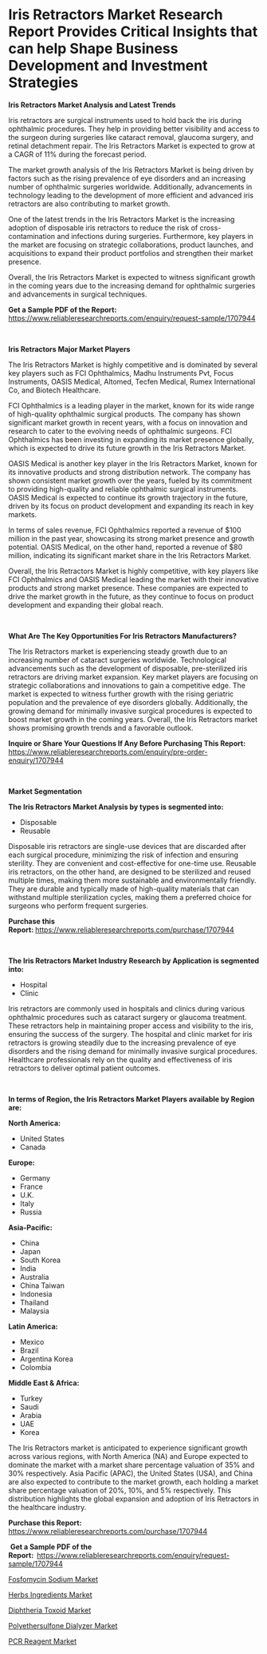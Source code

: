 <p><h1>Iris Retractors Market Research Report Provides Critical Insights that can help Shape Business Development and Investment Strategies</h1></p><p><strong>Iris Retractors Market Analysis and Latest Trends</strong></p>
<p><p>Iris retractors are surgical instruments used to hold back the iris during ophthalmic procedures. They help in providing better visibility and access to the surgeon during surgeries like cataract removal, glaucoma surgery, and retinal detachment repair. The Iris Retractors Market is expected to grow at a CAGR of 11% during the forecast period.</p><p>The market growth analysis of the Iris Retractors Market is being driven by factors such as the rising prevalence of eye disorders and an increasing number of ophthalmic surgeries worldwide. Additionally, advancements in technology leading to the development of more efficient and advanced iris retractors are also contributing to market growth.</p><p>One of the latest trends in the Iris Retractors Market is the increasing adoption of disposable iris retractors to reduce the risk of cross-contamination and infections during surgeries. Furthermore, key players in the market are focusing on strategic collaborations, product launches, and acquisitions to expand their product portfolios and strengthen their market presence.</p><p>Overall, the Iris Retractors Market is expected to witness significant growth in the coming years due to the increasing demand for ophthalmic surgeries and advancements in surgical techniques.</p></p>
<p><strong>Get a Sample PDF of the Report:&nbsp;</strong> <a href="https://www.reliableresearchreports.com/enquiry/request-sample/1707944">https://www.reliableresearchreports.com/enquiry/request-sample/1707944</a></p>
<p>&nbsp;</p>
<p><strong>Iris Retractors Major Market Players</strong></p>
<p><p>The Iris Retractors Market is highly competitive and is dominated by several key players such as FCI Ophthalmics, Madhu Instruments Pvt, Focus Instruments, OASIS Medical, Altomed, Tecfen Medical, Rumex International Co, and Biotech Healthcare. </p><p>FCI Ophthalmics is a leading player in the market, known for its wide range of high-quality ophthalmic surgical products. The company has shown significant market growth in recent years, with a focus on innovation and research to cater to the evolving needs of ophthalmic surgeons. FCI Ophthalmics has been investing in expanding its market presence globally, which is expected to drive its future growth in the Iris Retractors Market.</p><p>OASIS Medical is another key player in the Iris Retractors Market, known for its innovative products and strong distribution network. The company has shown consistent market growth over the years, fueled by its commitment to providing high-quality and reliable ophthalmic surgical instruments. OASIS Medical is expected to continue its growth trajectory in the future, driven by its focus on product development and expanding its reach in key markets.</p><p>In terms of sales revenue, FCI Ophthalmics reported a revenue of $100 million in the past year, showcasing its strong market presence and growth potential. OASIS Medical, on the other hand, reported a revenue of $80 million, indicating its significant market share in the Iris Retractors Market.</p><p>Overall, the Iris Retractors Market is highly competitive, with key players like FCI Ophthalmics and OASIS Medical leading the market with their innovative products and strong market presence. These companies are expected to drive the market growth in the future, as they continue to focus on product development and expanding their global reach.</p></p>
<p>&nbsp;</p>
<p><strong>What Are The Key Opportunities For Iris Retractors Manufacturers?</strong></p>
<p><p>The Iris Retractors market is experiencing steady growth due to an increasing number of cataract surgeries worldwide. Technological advancements such as the development of disposable, pre-sterilized iris retractors are driving market expansion. Key market players are focusing on strategic collaborations and innovations to gain a competitive edge. The market is expected to witness further growth with the rising geriatric population and the prevalence of eye disorders globally. Additionally, the growing demand for minimally invasive surgical procedures is expected to boost market growth in the coming years. Overall, the Iris Retractors market shows promising growth trends and a favorable outlook.</p></p>
<p><strong>Inquire or Share Your Questions If Any Before Purchasing This Report:</strong> <a href="https://www.reliableresearchreports.com/enquiry/pre-order-enquiry/1707944">https://www.reliableresearchreports.com/enquiry/pre-order-enquiry/1707944</a></p>
<p>&nbsp;</p>
<p><strong>Market Segmentation</strong></p>
<p><strong>The Iris Retractors Market Analysis by types is segmented into:</strong></p>
<p><ul><li>Disposable</li><li>Reusable</li></ul></p>
<p><p>Disposable iris retractors are single-use devices that are discarded after each surgical procedure, minimizing the risk of infection and ensuring sterility. They are convenient and cost-effective for one-time use. Reusable iris retractors, on the other hand, are designed to be sterilized and reused multiple times, making them more sustainable and environmentally friendly. They are durable and typically made of high-quality materials that can withstand multiple sterilization cycles, making them a preferred choice for surgeons who perform frequent surgeries.</p></p>
<p><strong>Purchase this Report:&nbsp;</strong><a href="https://www.reliableresearchreports.com/purchase/1707944">https://www.reliableresearchreports.com/purchase/1707944</a></p>
<p>&nbsp;</p>
<p><strong>The Iris Retractors Market Industry Research by Application is segmented into:</strong></p>
<p><ul><li>Hospital</li><li>Clinic</li></ul></p>
<p><p>Iris retractors are commonly used in hospitals and clinics during various ophthalmic procedures such as cataract surgery or glaucoma treatment. These retractors help in maintaining proper access and visibility to the iris, ensuring the success of the surgery. The hospital and clinic market for iris retractors is growing steadily due to the increasing prevalence of eye disorders and the rising demand for minimally invasive surgical procedures. Healthcare professionals rely on the quality and effectiveness of iris retractors to deliver optimal patient outcomes.</p></p>
<p>&nbsp;</p>
<p><strong>In terms of Region, the Iris Retractors Market Players available by Region are:</strong></p>
<p>
    <p> <strong> North America: </strong>
        <ul>
            <li>United States</li>
            <li>Canada</li>
        </ul>
        </p> 
    <p> <strong> Europe: </strong>
        <ul>
            <li>Germany</li>
            <li>France</li>
            <li>U.K.</li>
            <li>Italy</li>
            <li>Russia</li>
        </ul>
        </p> 
    <p> <strong> Asia-Pacific: </strong>
        <ul>
            <li>China</li>
            <li>Japan</li>
            <li>South Korea</li>
            <li>India</li>
            <li>Australia</li>
            <li>China Taiwan</li>
            <li>Indonesia</li>
            <li>Thailand</li>
            <li>Malaysia</li>
        </ul>
        </p> 
    <p> <strong> Latin America: </strong>
        <ul>
            <li>Mexico</li>
            <li>Brazil</li>
            <li>Argentina Korea</li>
            <li>Colombia</li>
        </ul>
        </p> 
    <p> <strong> Middle East & Africa: </strong>
        <ul>
            <li>Turkey</li>
            <li>Saudi</li>
            <li>Arabia</li>
            <li>UAE</li>
            <li>Korea</li>
        </ul>
    </p>
    </p>
<p><p>The Iris Retractors market is anticipated to experience significant growth across various regions, with North America (NA) and Europe expected to dominate the market with a market share percentage valuation of 35% and 30% respectively. Asia Pacific (APAC), the United States (USA), and China are also expected to contribute to the market growth, each holding a market share percentage valuation of 20%, 10%, and 5% respectively. This distribution highlights the global expansion and adoption of Iris Retractors in the healthcare industry.</p></p>
<p><strong>Purchase this Report: </strong><a href="https://www.reliableresearchreports.com/purchase/1707944">https://www.reliableresearchreports.com/purchase/1707944</a></p>
<p>&nbsp;<strong>Get a Sample PDF of the Report:&nbsp;&nbsp;</strong><a href="https://www.reliableresearchreports.com/enquiry/request-sample/1707944">https://www.reliableresearchreports.com/enquiry/request-sample/1707944</a></p>
<p><strong></strong></p>
<p><p><a href="https://github.com/sonuprakash1/Market-Research-Report-List-1/blob/main/fosfomycin-sodium-market.md">Fosfomycin Sodium Market</a></p><p><a href="https://medium.com/@shirleygreene26/herbs-ingredients-market-the-key-to-successful-business-strategy-forecast-till-2031-a4229815ee8a">Herbs Ingredients Market</a></p><p><a href="https://medium.com/@emilyarnold76/diphtheria-toxoid-market-exploring-market-share-market-trends-and-future-growth-cf20bbcbf177">Diphtheria Toxoid Market</a></p><p><a href="https://github.com/Whitneyboyettebo9kiw7yr13/Market-Research-Report-List-1/blob/main/polyethersulfone-dialyzer-market.md">Polyethersulfone Dialyzer Market</a></p><p><a href="https://medium.com/@emilyarnold76/pcr-reagent-market-competitive-analysis-market-trends-and-forecast-to-2031-a25ef2b5a55b">PCR Reagent Market</a></p></p>
